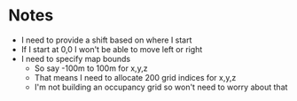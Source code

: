 # Notes
- I need to provide a shift based on where I start
- If I start at 0,0 I won't be able to move left or right 
- I need to specify map bounds 
  - So say -100m to 100m for x,y,z 
  - That means I need to allocate 200 grid indices for x,y,z
  - I'm not building an occupancy grid so won't need to worry about that